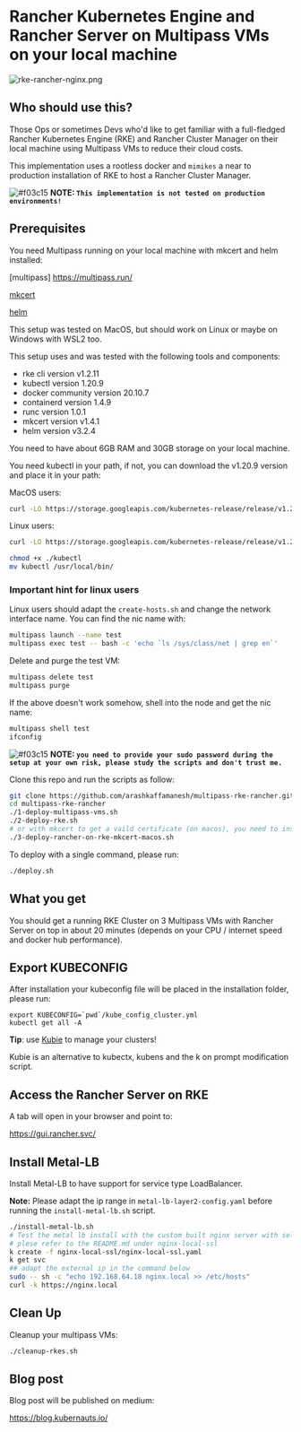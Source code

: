 # Rancher Kubernetes Engine and Rancher Server on Multipass VMs on your local machine

![rke-rancher-nginx.png](rke-rancher-nginx.png)

## Who should use this?

Those Ops or sometimes Devs who'd like to get familiar with a full-fledged Rancher Kubernetes Engine (RKE) and Rancher Cluster Manager on their local machine using Multipass VMs to reduce their cloud costs.

This implementation uses a rootless docker and `mimikes` a near to production installation of RKE to host a Rancher Cluster Manager.

![#f03c15](https://via.placeholder.com/15/f03c15/000000?text=+) **NOTE: `This implementation is not tested on production environments!`** 

## Prerequisites

You need Multipass running on your local machine with mkcert and helm installed:

[multipass] https://multipass.run/

[mkcert](https://github.com/FiloSottile/mkcert)

[helm](https://helm.sh/docs/intro/install/)

This setup was tested on MacOS, but should work on Linux or maybe on Windows with WSL2 too.

This setup uses and was tested with the following tools and components:

* rke cli version v1.2.11
* kubectl version 1.20.9
* docker community version 20.10.7
* containerd version 1.4.9
* runc version 1.0.1
* mkcert version v1.4.1
* helm version v3.2.4

You need to have about 6GB RAM and 30GB storage on your local machine.

You need kubectl in your path, if not, you can download the v1.20.9 version and place it in your path:

MacOS users:

```bash
curl -LO https://storage.googleapis.com/kubernetes-release/release/v1.20.9/bin/darwin/amd64/kubectl
```

Linux users:

```bash
curl -LO https://storage.googleapis.com/kubernetes-release/release/v1.20.9/bin/linux/amd64/kubectl
```

```bash
chmod +x ./kubectl
mv kubectl /usr/local/bin/
```
### Important hint for linux users

Linux users should adapt the `create-hosts.sh` and change the network interface name. You can find the nic name with:

```bash
multipass launch --name test
multipass exec test -- bash -c 'echo `ls /sys/class/net | grep en`'
```

Delete and purge the test VM:

```bash
multipass delete test
multipass purge
```

If the above doesn't work somehow, shell into the node and get the nic name:

```bash
multipass shell test
ifconfig
```

![#f03c15](https://via.placeholder.com/15/f03c15/000000?text=+) **NOTE: `you need to provide your sudo password during the setup at your own risk, please study the scripts and don't trust me.`** 


Clone this repo and run the scripts as follow:

```bash
git clone https://github.com/arashkaffamanesh/multipass-rke-rancher.git
cd multipass-rke-rancher
./1-deploy-multipass-vms.sh
./2-deploy-rke.sh
# or with mkcert to get a vaild certificate (on macos), you need to install mkcert, pls. have a look in the script
./3-deploy-rancher-on-rke-mkcert-macos.sh
```

To deploy with a single command, please run:

```bash
./deploy.sh
```

## What you get

You should get a running RKE Cluster on 3 Multipass VMs with Rancher Server on top in about 20 minutes (depends on your CPU / internet speed and docker hub performance).

## Export KUBECONFIG

After installation your kubeconfig file will be placed in the installation folder, please run:

```
export KUBECONFIG=`pwd`/kube_config_cluster.yml
kubectl get all -A
```

**Tip**: use [Kubie](https://github.com/sbstp/kubie) to manage your clusters!

Kubie is an alternative to kubectx, kubens and the k on prompt modification script. 
## Access the Rancher Server on RKE

A tab will open in your browser and point to:

https://gui.rancher.svc/

## Install Metal-LB

Install Metal-LB to have support for service type LoadBalancer.

**Note:** Please adapt the ip range in `metal-lb-layer2-config.yaml` before running the `install-metal-lb.sh` script.

```bash
./install-metal-lb.sh
# Test the metal lb install with the custom built nginx server with self signed certificate and port 443 enabled:
# plese refer to the README.md under nginx-local-ssl
k create -f nginx-local-ssl/nginx-local-ssl.yaml
k get svc
## adapt the external ip in the command below
sudo -- sh -c "echo 192.168.64.18 nginx.local >> /etc/hosts"
curl -k https://nginx.local
```

## Clean Up

Cleanup your multipass VMs:

```bash
./cleanup-rkes.sh
```

## Blog post

Blog post will be published on medium:

https://blog.kubernauts.io/
